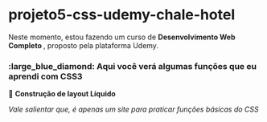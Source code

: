 # projeto5-css-udemy-chale-hotel
Neste momento, estou fazendo um curso de <b> Desenvolvimento Web Completo </b>, proposto pela plataforma Udemy.

<h3><b> :large_blue_diamond: Aqui você verá algumas funções que eu aprendi com CSS3 </b></h3>


:small_blue_diamond: <b>Construção de layout Líquido</b> <br>

<em>Vale salientar que, é apenas um site para praticar funções básicas do CSS</em>
